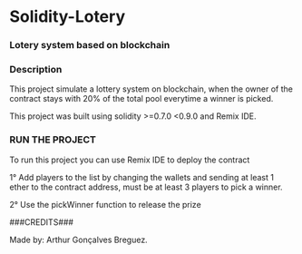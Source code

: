 # Solidity-Lotery


### Lotery system based on blockchain ###

### Description ###

This project simulate a lottery system on blockchain, when the owner of the contract stays with 20% of the total pool everytime a winner is picked.

This project was built using solidity >=0.7.0 <0.9.0 and Remix IDE.

### RUN THE PROJECT ###

To run this project you can use Remix IDE to deploy the contract

1° Add players to the list by changing the wallets and sending at least 1 ether to the contract address, must be at least 3 players to pick a winner.

2° Use the pickWinner function to release the prize

###CREDITS###

Made by: Arthur Gonçalves Breguez.
